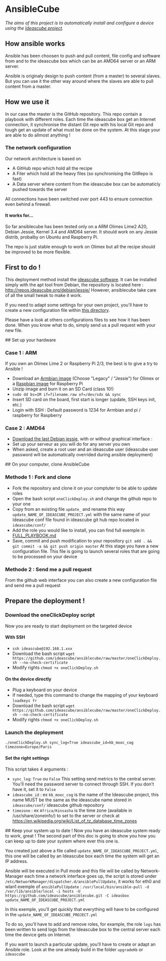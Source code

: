 # AnsibleCube
_The aims of this project is to automatically install and configure a device using the [Ideascube project](http://github.com/ideascube/ideascube/)._

## How ansible works
Ansible has been choosen to push and pull content, file config and software from and to the ideascube box which can be an AMD64 server or an ARM server.

Ansible is originaly design to push content (from a master) to several slaves. But you can use it the other way around where the slaves are able to pull content from a master. 

## How we use it 
In our case the master is the GitHub repository. This repo contain a playbook with different roles. Each time the ideascube box get an Internet connection, it synchronise the distant Git repo with his local Git repo and tough get an update of what must be done on the system. At this stage your are able to do allmost anything !

### The network configuration
Our network architecture is based on 
 - A GitHub repo which hold all the recipe 
 - A Filer which hold all the heavy files (so synchronising the GitRepo is fast)
 - A Data server where content from the ideascube box can be automaticly pushed towards the server

 All connections have been switched over port 443 to ensure connection even behind a firewall.

#### It works for...
So far ansiblecube has been tested only on a ARM Olimex Lime2 A20, Debian Jessie, Kernel 3.4 and AMD64 server.
It should work on any Jessie distrib, probalby on Ubuntu and Raspberry Pi.

The repo is just stable enough to work on Olimex but all the recipe should be improved to be more flexible.

## First to do !

This deployment method install the [ideascube software](http://github.com/ideascube/ideascube/). It can be installed simply with the apt tool from Debian, the repository is located here : http://repos.ideascube.org/debian/jessie/
However, ansiblecube take care of all the small tweak to make it work.

If you need to adapt some settings for your own project, you'll have to create a new configuration file within [this directory](https://github.com/ideascube/ideascube/tree/master/ideascube/conf). 

Please have a look at others configurations files to see how it has been done. When you know what to do, simply send us a pull request with your new file. 

## Set up your hardware 
### Case 1 : ARM
If you own an Olimex Lime 2 or Raspberry Pi 2/3, the best is to give a try to Ansible ! 
 - Download an [Armbian image](http://www.armbian.com/olimex-lime-2/) (Choose "Legacy" / "Jessie") for Olimex or a [Raspbian image](https://www.raspberrypi.org/downloads/raspbian/) for Raspberry Pi
 - Unzip image and burn it on an SD Card (class 10!)
 - ```sudo dd bs=1M if=filename.raw of=/dev/sdx && sync```
 - Insert SD card on the board, first start is longer (update, SSH keys init, etc.)
 - Login with SSH : Default password is 1234 for Armbian and pi / raspberry for Raspberry 

### Case 2 : AMD64
 - [Download the last Debian jessie](http://cdimage.debian.org/debian-cd/current-live/amd64/iso-hybrid/debian-live-8.2.0-amd64-lxde-desktop.iso), with or without graphical interface : 
 - Set up your serveur as you will do for any server you own
 - When asked, create a root user and an ideascube user (ideascube user password will be automatically overrided during ansible deployment)

## On your computer, clone AnsibleCube
### Methode 1 : Fork and clone 
 - Fork the repository and clone it on your comptuter to be able to update roles 
 - Open the bash script ```oneClickDeploy.sh``` and change the github repo to your one
 - Copy from an existing file ```update_``` and rename this way ```update_NAME_OF_IDEASCUBE_PROJECT.yml``` with the same name of your Ideascube conf file found in ideascube git hub repo located in ```ideascube/conf/```
 - Add the role you would like to install, you can find full exemple in [FULL_PLAYBOOK.md](https://github.com/ideascube/ansiblecube/blob/master/FULL_PLAYBOOK.md)
 - Save, commit and push modification to your repository ```git add . &&  git commit -a && git push origin master```
 At this stage you have a new configuration file. This file is going to launch several roles that are going to be processed on your device

### Methode 2 : Send me a pull request
From the github web interface you can also create a new configuration file and send me a pull request 

## Prepare the deployment !
### Download the oneClickDeploy script
Now you are ready to start deployment on the targeted device
#### With SSH
 - ```ssh ideascube@192.168.1.xxx```
 - Download the bash script ```wget https://github.com/ideascube/ansiblecube/raw/master/oneClickDeploy.sh --no-check-certificate```
 - Modify rights ```chmod +x oneClickDeploy.sh```
 
#### On the device directly
 - Plug a keyboard on your device
 - If needed, type this command to change the mapping of your keyboard `loadkeys fr`
 - Download the bash script ```wget https://github.com/ideascube/ansiblecube/raw/master/oneClickDeploy.sh --no-check-certificate```
 - Modify rights ```chmod +x oneClickDeploy.sh```

### Launch the deployment 
	./oneClickDeploy.sh sync_log=True ideascube_id=kb_mooc_cog timezone=Europe/Paris
 
#### Set the right settings
This script takes 4 arguments : 

 - ```sync_log```: ```True``` ou ```False``` This setting send metrics to the central server. You'll need the password server to connect through SSH. If you don't have it, set it to ```False```
 - ```ideascube_id``` : ex ```kb_mooc_cog``` is the name of the Ideascube project, this name MUST be the same as the ideascube name stored in ```ideascube/conf/``` ideascube github repository
 - ```timezone``` : ex ```Africa/Kinsasha``` is the time zone (available in /usr/share/zoneinfo/) to set to the server or check at https://en.wikipedia.org/wiki/List_of_tz_database_time_zones
 

## Keep your system up to date ! 
Now you have an ideascube system ready to work, great !
The second part of this doc is going to show you how you can keep up to date your system where ever this one is.

You created just above a file called ```update_NAME_OF_IDEASCUBE_PROJECT.yml```, this one will be called by an Ideascube box each time the system will get an IP address.

Ansible will be executed in Pull mode and this file will be called by Network-Manager each time a network interface goes up, the script is stored under `/etc/NetworkManager/dispatcher.d/ansiblePullUpdate`, it works for eth0 and wlan1
exemple of ```ansiblePullUpdate``` : ```/usr/local/bin/ansible-pull -d /var/lib/ansible/local -i hosts -U https://github.com/ideascube/ansiblecube.git -C ideasbox update_NAME_OF_IDEASCUBE_PROJECT.yml```

In this exemple, you'll get quickly that everything will have to be configured in the ```update_NAME_OF_IDEASCUBE_PROJECT.yml```

To do so, you'll have to add and remove roles, for example, the role ```logs``` has been written to send logs from the Ideascube box to the central server each time the device gets on Internet. 

If you want to launch a particular update, you'll have to create or adapt an Ansible role. Look at the one already build in the folder ```upgradeKb``` or ```ideascube```
